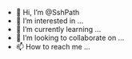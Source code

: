 - 👋 Hi, I’m @SshPath
- 👀 I’m interested in ...
- 🌱 I’m currently learning ...
- 💞️ I’m looking to collaborate on ...
- 📫 How to reach me ...

<!---
SshPath/SshPath is a ✨ special ✨ repository because its `README.md` (this file) appears on your GitHub profile.
You can click the Preview link to take a look at your changes.
--->
